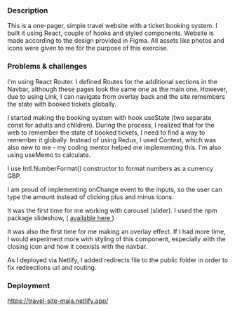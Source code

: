 ### Description

This is a one-pager, simple travel website with a ticket booking system. I built it using React, couple of hooks and styled components. Website is made according to the design provided in Figma. All assets like photos and icons were given to me for the purpose of this exercise. 

### Problems & challenges

I'm using React Router. I defined Routes for the additional sections in the Navbar, although these pages look the same one as the main one. However, due to using Link, I can navigate from overlay back and the site remembers the state with booked tickets globally.

I started making the booking system with hook useState (two separate const for adults and children). During the process, I realized that for the web to remember the state of booked tickets, I need to find a way to remember it globally. Instead of using Redux, I used Context, which was also new to me - my coding mentor helped me implementing this. I'm also using useMemo to calculate. 

I use Intl.NumberFormat() constructor to format numbers as a currency GBP. 

I am proud of implementing onChange event to the inputs, so the user can type the amount instead of clicking plus and minus icons. 

It was the first time for me working with carousel (slider). I used the npm package slideshow, ( <a href="https://react-slideshow-image.netlify.app/?path=/story/introduction--page"> available here </a> )

It was also the first time for me making an overlay effect. If I had more time, I would experiment more with styling of this component, especially with the closing icon and how it coexists with the navbar.

As I deployed via Netlify, I added redirects file to the public folder in order to fix redirections url and routing.

### Deployment

https://travel-site-maja.netlify.app/
